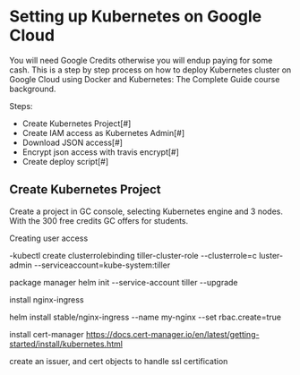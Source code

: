 # Setting up Kubernetes on Google Cloud

You will need Google Credits otherwise you will endup paying for some cash.
This is a step by step process on how to deploy Kubernetes cluster on Google Cloud using 
Docker and Kubernetes: The Complete Guide course background.

Steps:

- Create Kubernetes Project[#]
- Create IAM access as Kubernetes Admin[#]
- Download JSON access[#]
- Encrypt json access with travis encrypt[#]
- Create deploy script[#]


## Create Kubernetes Project
Create a project in GC console, selecting Kubernetes engine and 3 nodes. With the 300 free credits GC offers for students.

Creating user access 

-kubectl create clusterrolebinding tiller-cluster-role --clusterrole=c
luster-admin --serviceaccount=kube-system:tiller

package manager
helm init --service-account tiller --upgrade

install nginx-ingress

helm install stable/nginx-ingress --name my-nginx --set rbac.create=true

install cert-manager
https://docs.cert-manager.io/en/latest/getting-started/install/kubernetes.html

create an issuer, and cert objects to handle ssl certification